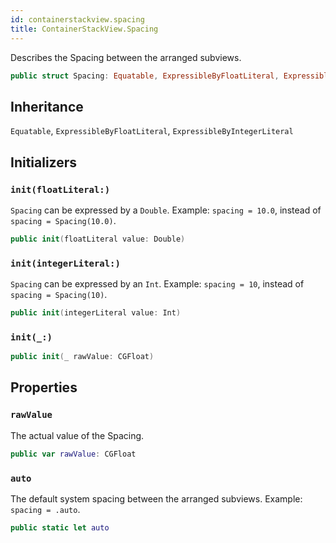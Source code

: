 ```yaml
---
id: containerstackview.spacing 
title: ContainerStackView.Spacing
--- 
```


Describes the Spacing between the arranged subviews.

``` swift
public struct Spacing: Equatable, ExpressibleByFloatLiteral, ExpressibleByIntegerLiteral 
```

## Inheritance

`Equatable`, `ExpressibleByFloatLiteral`, `ExpressibleByIntegerLiteral`

## Initializers

### `init(floatLiteral:)`

`Spacing` can be expressed by a `Double`.
Example:​ `spacing = 10.0`, instead of `spacing = Spacing(10.0)`.

``` swift
public init(floatLiteral value: Double) 
```

### `init(integerLiteral:)`

`Spacing` can be expressed by an `Int`.
Example:​ `spacing = 10`, instead of `spacing = Spacing(10)`.

``` swift
public init(integerLiteral value: Int) 
```

### `init(_:)`

``` swift
public init(_ rawValue: CGFloat) 
```

## Properties

### `rawValue`

The actual value of the Spacing.

``` swift
public var rawValue: CGFloat
```

### `auto`

The default system spacing between the arranged subviews.
Example:​ `spacing = .auto`.

``` swift
public static let auto 
```
